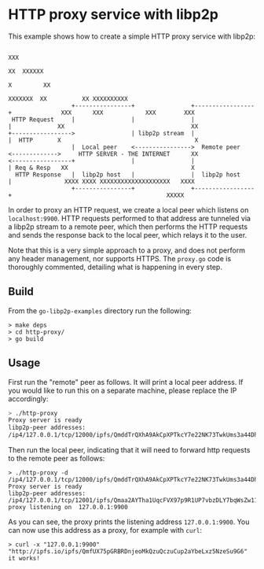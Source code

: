 # HTTP proxy service with libp2p

This example shows how to create a simple HTTP proxy service with libp2p:

```
                                                                                                    XXX
                                                                                                   XX  XXXXXX
                                                                                                  X         XX
                                                                                        XXXXXXX  XX          XX XXXXXXXXXX
                  +----------------+                +-----------------+              XXX      XXX            XXX        XXX
 HTTP Request     |                |                |                 |             XX                                    XX
+----------------->                | libp2p stream  |                 |  HTTP       X                                      X
                  |  Local peer    <---------------->  Remote peer    <------------->     HTTP SERVER - THE INTERNET      XX
<-----------------+                |                |                 | Req & Resp   XX                                   X
  HTTP Response   |  libp2p host   |                |  libp2p host    |               XXXX XXXX XXXXXXXXXXXXXXXXXXXX   XXXX
                  +----------------+                +-----------------+                                            XXXXX
```

In order to proxy an HTTP request, we create a local peer which listens on `localhost:9900`. HTTP requests performed to that address are tunneled via a libp2p stream to a remote peer, which then performs the HTTP requests and sends the response back to the local peer, which relays it to the user.

Note that this is a very simple approach to a proxy, and does not perform any header management, nor supports HTTPS. The `proxy.go` code is thoroughly commented, detailing what is happening in every step.

## Build

From the `go-libp2p-examples` directory run the following:

```
> make deps
> cd http-proxy/
> go build
```

## Usage

First run the "remote" peer as follows. It will print a local peer address. If you would like to run this on a separate machine, please replace the IP accordingly:

```sh
> ./http-proxy
Proxy server is ready
libp2p-peer addresses:
/ip4/127.0.0.1/tcp/12000/ipfs/QmddTrQXhA9AkCpXPTkcY7e22NK73TwkUms3a44DhTKJTD
```

Then run the local peer, indicating that it will need to forward http requests to the remote peer as follows:

```
> ./http-proxy -d /ip4/127.0.0.1/tcp/12000/ipfs/QmddTrQXhA9AkCpXPTkcY7e22NK73TwkUms3a44DhTKJTD
Proxy server is ready
libp2p-peer addresses:
/ip4/127.0.0.1/tcp/12001/ipfs/Qmaa2AYTha1UqcFVX97p9R1UP7vbzDLY7bqWsZw1135QvN
proxy listening on  127.0.0.1:9900
```

As you can see, the proxy prints the listening address `127.0.0.1:9900`. You can now use this address as a proxy, for example with `curl`:

```
> curl -x "127.0.0.1:9900" "http://ipfs.io/ipfs/QmfUX75pGRBRDnjeoMkQzuQczuCup2aYbeLxz5NzeSu9G6"
it works!
```
